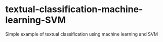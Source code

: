 # textual-classification-machine-learning-SVM
Simple example of textual classification using machine learning and SVM
